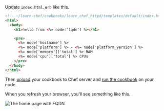 Update <code class="file-path">index.html.erb</code> like this.

```html
<!-- ~/learn-chef/cookbooks/learn_chef_httpd/templates/default/index.html.erb -->
<html>
  <body>
    <h1>hello from <%= node['fqdn'] %></h1>

    <pre>
      <%= node['hostname'] %>
      <%= node['platform'] %> - <%= node['platform_version'] %>
      <%= node['memory']['total'] %> RAM
      <%= node['cpu']['total'] %> CPUs
    </pre>
  </body>
</html>
```

Then [upload](/modules/manage-a-node/rhel/hosted/update-your-nodes-configuration#step3) your cookbook to Chef server and [run the cookbook](/modules/manage-a-node/rhel/hosted/update-your-nodes-configuration#step4) on your node.

When you refresh your browser, you'll see something like this.

![The home page with FQDN](rhel/webserver-template-more.png)
